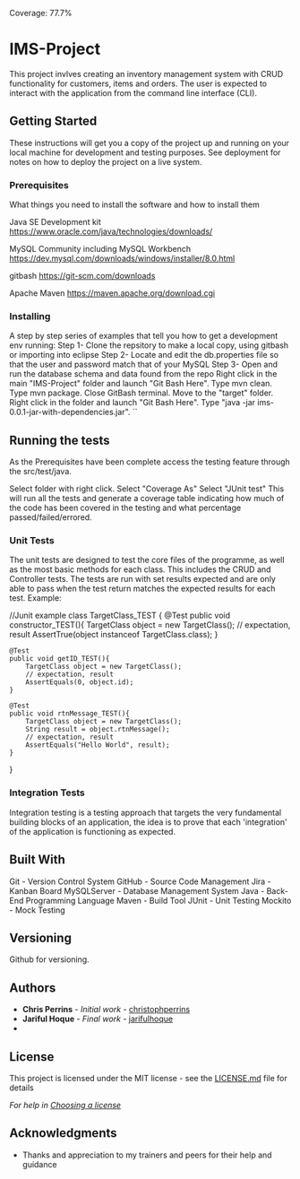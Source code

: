Coverage: 77.7%

# IMS-Project

This project invlves creating an inventory management system with CRUD functionality for customers, items and orders. The user is expected to interact with the application from the command line interface (CLI).

## Getting Started

These instructions will get you a copy of the project up and running on your local machine for development and testing purposes. See deployment for notes on how to deploy the project on a live system.

### Prerequisites

What things you need to install the software and how to install them

Java SE Development kit 
https://www.oracle.com/java/technologies/downloads/

MySQL Community including MySQL Workbench
https://dev.mysql.com/downloads/windows/installer/8.0.html

gitbash
https://git-scm.com/downloads

Apache Maven
https://maven.apache.org/download.cgi


### Installing

A step by step series of examples that tell you how to get a development env running:
Step 1- Clone the repsitory to make a local copy, using gitbash or importing into eclipse
Step 2- Locate and edit the db.properties file so that the user and password match that of your MySQL
Step 3- Open and run the database schema and data found from the repo
Right click in the main "IMS-Project" folder and launch "Git Bash Here".
Type mvn clean.
Type mvn package.
Close GitBash terminal.
Move to the "target" folder.
Right click in the folder and launch "Git Bash Here".
Type "java -jar ims-0.0.1-jar-with-dependencies.jar". ``


## Running the tests

As the Prerequisites have been complete access the testing feature through the src/test/java.

Select folder with right click.
Select "Coverage As"
Select "JUnit test" This will run all the tests and generate a coverage table indicating how much of the code has been covered in the testing and what percentage passed/failed/errored.

### Unit Tests 

The unit tests are designed to test the core files of the programme, as well as the most basic methods for each class. This includes the CRUD and Controller tests. The tests are run with set results expected and are only able to pass when the test return matches the expected results for each test.
Example:

//Junit example
class TargetClass_TEST {
    @Test
    public void constructor_TEST(){
        TargetClass object = new TargetClass();
        // expectation, result
        AssertTrue(object instanceof TargetClass.class);
    }

    @Test
    public void getID_TEST(){
        TargetClass object = new TargetClass();
        // expectation, result
        AssertEquals(0, object.id);
    }

    @Test
    public void rtnMessage_TEST(){
        TargetClass object = new TargetClass();
        String result = object.rtnMessage();
        // expectation, result
        AssertEquals("Hello World", result);
    }
}


### Integration Tests 

Integration testing is a testing approach that targets the very fundamental building blocks of an application, the idea is to prove that each 'integration' of the application is functioning as expected.


## Built With

Git - Version Control System
GitHub - Source Code Management
Jira - Kanban Board
MySQLServer - Database Management System
Java - Back-End Programming Language
Maven - Build Tool
JUnit - Unit Testing
Mockito - Mock Testing

## Versioning

Github for versioning.

## Authors

* **Chris Perrins** - *Initial work* - [christophperrins](https://github.com/christophperrins)
* **Jariful Hoque** - *Final work* - [jarifulhoque](https://github.com/jarifulhoque)
* 
## License

This project is licensed under the MIT license - see the [LICENSE.md](LICENSE.md) file for details 

*For help in [Choosing a license](https://choosealicense.com/)*

## Acknowledgments

* Thanks and appreciation to my trainers and peers for their help and guidance
